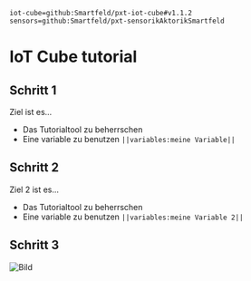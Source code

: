 ```package
iot-cube=github:Smartfeld/pxt-iot-cube#v1.1.2
sensors=github:Smartfeld/pxt-sensorikAktorikSmartfeld

```
# IoT Cube tutorial

## Schritt 1

Ziel ist es...

* Das Tutorialtool zu beherrschen
* Eine variable zu benutzen ``||variables:meine Variable||`` 

## Schritt 2

Ziel 2 ist es...

* Das Tutorialtool zu beherrschen
* Eine variable zu benutzen ``||variables:meine Variable 2||`` 

## Schritt 3

![Bild](https://beliz91.github.io/pxt-mein-iot-tutorial/docs/static/tutorial_1/aktuelles_Bild_1.jpg)